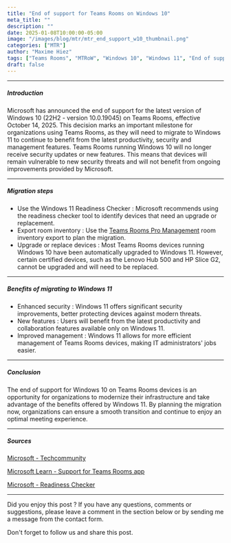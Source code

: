 ```yaml
---
title: "End of support for Teams Rooms on Windows 10"
meta_title: ""
description: ""
date: 2025-01-08T10:00:00-05:00
image: "/images/blog/mtr/mtr_end_support_w10_thumbnail.png"
categories: ["MTR"]
author: "Maxime Hiez"
tags: ["Teams Rooms", "MTRoW", "Windows 10", "Windows 11", "End of support"]
draft: false
---
```

---

##### Introduction
Microsoft has announced the end of support for the latest version of Windows 10 (22H2 - version 10.0.19045) on Teams Rooms, effective October 14, 2025. This decision marks an important milestone for organizations using Teams Rooms, as they will need to migrate to Windows 11 to continue to benefit from the latest productivity, security and management features. Teams Rooms running Windows 10 will no longer receive security updates or new features. This means that devices will remain vulnerable to new security threats and will not benefit from ongoing improvements provided by Microsoft.

---

##### Migration steps
- Use the Windows 11 Readiness Checker : Microsoft recommends using the readiness checker tool to identify devices that need an upgrade or replacement.
- Export room inventory : Use the <u>Teams Rooms Pro Management</u> room inventory export to plan the migration.
- Upgrade or replace devices : Most Teams Rooms devices running Windows 10 have been automatically upgraded to Windows 11. However, certain certified devices, such as the Lenovo Hub 500 and HP Slice G2, cannot be upgraded and will need to be replaced.

---

##### Benefits of migrating to Windows 11
- Enhanced security : Windows 11 offers significant security improvements, better protecting devices against modern threats.
- New features : Users will benefit from the latest productivity and collaboration features available only on Windows 11.
- Improved management : Windows 11 allows for more efficient management of Teams Rooms devices, making IT administrators' jobs easier.

---

##### Conclusion
The end of support for Windows 10 on Teams Rooms devices is an opportunity for organizations to modernize their infrastructure and take advantage of the benefits offered by Windows 11. By planning the migration now, organizations can ensure a smooth transition and continue to enjoy an optimal meeting experience.

---

##### Sources
[Microsoft - Techcommunity](https://techcommunity.microsoft.com/blog/microsoftteamsblog/windows-10-end-of-support-for-teams-rooms-on-windows/4363561)

[Microsoft Learn - Support for Teams Rooms app](https://learn.microsoft.com/en-us/MicrosoftTeams/rooms/rooms-lifecycle-support)

[Microsoft - Readiness Checker](https://support.microsoft.com/en-us/windows/can-i-upgrade-to-windows-11-14c25efc-ecb7-4ce6-a3dd-7e2e24476997)

---


Did you enjoy this post ? If you have any questions, comments or suggestions, please leave a comment in the section below or by sending me a message from the contact form.

Don't forget to follow us and share this post.